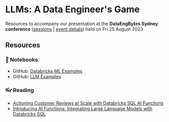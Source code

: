 # LLMs: A Data Engineer's Game

Resources to accompany our presentation at the **DataEngBytes Sydney conference** ([sessions](https://dataengconf.com.au/sessions/) | [event detials](https://dataengconf.com.au/conference/sydney/)) held on Fri 25 August 2023

## Resources

### 📕 Notebooks

- GitHub: [Databricks ML Examples](https://github.com/databricks/databricks-ml-examples)
- GitHub: [LLM Examples](https://github.com/Data-drone/ANZ_LLM_Bootcamp)

### 👓 Reading

- [Actioning Customer Reviews at Scale with Databricks SQL AI Functions](https://www.databricks.com/blog/actioning-customer-reviews-scale-databricks-sql-ai-functions)
- [Introducing AI Functions: Integrating Large Language Models with Databricks SQL](https://www.databricks.com/blog/2023/04/18/introducing-ai-functions-integrating-large-language-models-databricks-sql.html)
